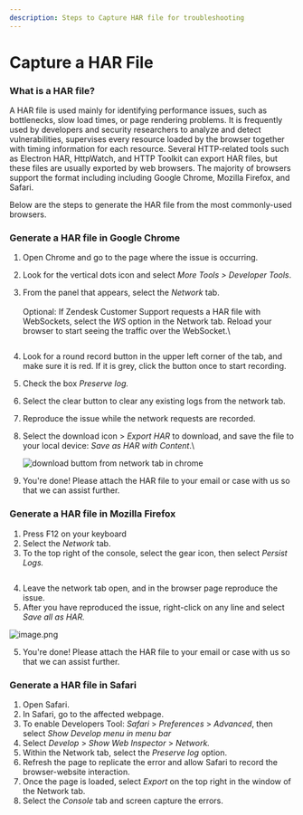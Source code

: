 ```yaml
---
description: Steps to Capture HAR file for troubleshooting
---
```


# Capture a HAR File

### **What is a HAR file?**

A HAR file is used mainly for identifying performance issues, such as bottlenecks, slow load times, or page rendering problems.  It is frequently used by developers and security researchers to analyze and detect vulnerabilities, supervises every resource loaded by the browser together with timing information for each resource. Several HTTP-related tools such as Electron HAR, HttpWatch, and HTTP Toolkit can export HAR files, but these files are usually exported by web browsers. The majority of browsers support the format including including Google Chrome, Mozilla Firefox, and Safari.

Below are the steps to generate the HAR file from the most commonly-used browsers.

### **Generate a HAR file in Google Chrome**

1. Open Chrome and go to the page where the issue is occurring.
2. Look for the vertical dots icon and select _More Tools > Developer Tools_.
3.  From the panel that appears, select the _Network_ tab.\
    \
    Optional: If Zendesk Customer Support requests a HAR file with WebSockets, select the _WS_ option in the Network tab. Reload your browser to start seeing the traffic over the WebSocket.\


    <figure><img src="https://support.zendesk.com/hc/article_attachments/5214136080922" alt=""><figcaption></figcaption></figure>
4. Look for a round record button in the upper left corner of the tab, and make sure it is red. If it is grey, click the button once to start recording.
5. Check the box _Preserve log._
6. Select the clear button to clear any existing logs from the network tab.
7. Reproduce the issue while the network requests are recorded.
8.  Select the download icon > _Export HAR_ to download, and save the file to your local device: _Save as HAR with Content_.\


    ![download buttom from network tab in chrome](https://support.zendesk.com/hc/article\_attachments/5213499974938)
9. You're done! Please attach the HAR file to your email or case with us so that we can assist further.

### Generate a HAR file in Mozilla Firefox

1. Press F12 on your keyboard
2. Select the _Network_ tab.
3. To the top right of the console, select the gear icon, then select _Persist Logs._

<figure><img src="https://mhedu.force.com/CXG/servlet/rtaImage?eid=ka68b0000008cRA&#x26;feoid=00N0y000006XYSa&#x26;refid=0EM8b000005QzUj" alt=""><figcaption></figcaption></figure>

4. Leave the network tab open, and in the browser page reproduce the issue.
5. After you have reproduced the issue, right-click on any line and select _Save all as HAR._

![image.png](https://mhedu.force.com/CXG/servlet/rtaImage?eid=ka68b0000008cRA\&feoid=00N0y000006XYSa\&refid=0EM8b000005QzW1)

5. You're done! Please attach the HAR file to your email or case with us so that we can assist further.

### Generate a HAR file in Safari

1. Open Safari.
2. In Safari, go to the affected webpage.
3. To enable Developers Tool: _Safari_ > _Preferences_ > _Advanced_, then select _Show Develop menu in menu bar_
4. Select _Develop_ > _Show Web Inspector_ > _Network._
5. Within the Network tab, select the _Preserve log_ option.
6. Refresh the page to replicate the error and allow Safari to record the browser-website interaction.&#x20;
7. Once the page is loaded, select _Export_ on the top right in the window of the Network tab.
8. Select the _Console_ tab and screen capture the errors.
